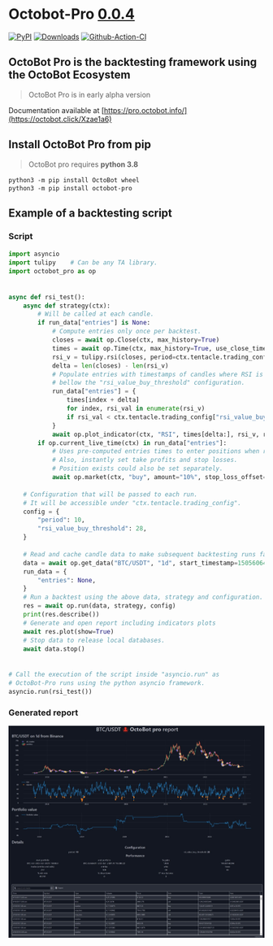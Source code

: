 # Octobot-Pro [0.0.4](https://github.com/Drakkar-Software/OctoBot-Pro/tree/master/CHANGELOG.md)
[![PyPI](https://img.shields.io/pypi/v/octobot-pro.svg)](https://pypi.python.org/pypi/octobot-pro/)
[![Downloads](https://static.pepy.tech/badge/octobot-pro/month)](https://pepy.tech/project/octobot-pro)
[![Github-Action-CI](https://github.com/Drakkar-Software/OctoBot-Pro/workflows/OctoBot-Pro-CI/badge.svg)](https://github.com/Drakkar-Software/OctoBot-Pro/actions)

## OctoBot Pro is the backtesting framework using the OctoBot Ecosystem

> OctoBot Pro is in early alpha version

Documentation available at [https://pro.octobot.info/](https://octobot.click/Xzae1a6)


## Install OctoBot Pro from pip

> OctoBot pro requires **python 3.8**

``` {.sourceCode .bash}
python3 -m pip install OctoBot wheel
python3 -m pip install octobot-pro
```

## Example of a backtesting script

### Script
``` python
import asyncio
import tulipy    # Can be any TA library.
import octobot_pro as op


async def rsi_test():
    async def strategy(ctx):
        # Will be called at each candle.
        if run_data["entries"] is None:
            # Compute entries only once per backtest.
            closes = await op.Close(ctx, max_history=True)
            times = await op.Time(ctx, max_history=True, use_close_time=True)
            rsi_v = tulipy.rsi(closes, period=ctx.tentacle.trading_config["period"])
            delta = len(closes) - len(rsi_v)
            # Populate entries with timestamps of candles where RSI is
            # bellow the "rsi_value_buy_threshold" configuration.
            run_data["entries"] = {
                times[index + delta]
                for index, rsi_val in enumerate(rsi_v)
                if rsi_val < ctx.tentacle.trading_config["rsi_value_buy_threshold"]
            }
            await op.plot_indicator(ctx, "RSI", times[delta:], rsi_v, run_data["entries"])
        if op.current_live_time(ctx) in run_data["entries"]:
            # Uses pre-computed entries times to enter positions when relevant.
            # Also, instantly set take profits and stop losses.
            # Position exists could also be set separately.
            await op.market(ctx, "buy", amount="10%", stop_loss_offset="-15%", take_profit_offset="25%")

    # Configuration that will be passed to each run.
    # It will be accessible under "ctx.tentacle.trading_config".
    config = {
        "period": 10,
        "rsi_value_buy_threshold": 28,
    }

    # Read and cache candle data to make subsequent backtesting runs faster.
    data = await op.get_data("BTC/USDT", "1d", start_timestamp=1505606400)
    run_data = {
        "entries": None,
    }
    # Run a backtest using the above data, strategy and configuration.
    res = await op.run(data, strategy, config)
    print(res.describe())
    # Generate and open report including indicators plots 
    await res.plot(show=True)
    # Stop data to release local databases.
    await data.stop()


# Call the execution of the script inside "asyncio.run" as
# OctoBot-Pro runs using the python asyncio framework.
asyncio.run(rsi_test())
```

### Generated report
![report-p1](https://raw.githubusercontent.com/Drakkar-Software/OctoBot-Pro/assets/images/report_1.jpg)
